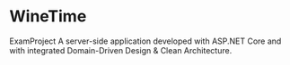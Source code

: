 # WineTime
ExamProject
A server-side application developed with ASP.NET Core and with 
integrated Domain-Driven Design & Clean Architecture. 
